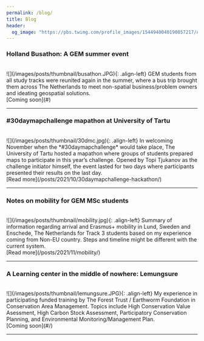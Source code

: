 ```yaml
---
permalink: /blog/
title: Blog
header:
  og_image: "https://pbs.twimg.com/profile_images/1544940040190857217/Ai3FPEsP_400x400.jpg"
---
```

### Holland Busathon: A GEM summer event
<br>
![](/images/posts/thumbnail/busathon.JPG){: .align-left} GEM students from all study tracks were reunited again in the summer, where a bus trip brought them across The Netherlands to meet non-spatial business/problem owners and ideating geospatial solutions.
<br>
[Coming soon](#)

<hr/>

### #30daymapchallenge mapathon at University of Tartu
<br>
![](/images/posts/thumbnail/30dmc.jpg){: .align-left} In welcoming November when the *#30daymapchallenge* would take place, The University of Tartu hosted a mapathon where groups of students prepared maps to participate in this year’s challenge. Opened by Topi Tjukanov as the challenge initiator himself, the event lasted for two days where participants presented their results on the last day.
<br>
[Read more](/posts/2021/10/30daymapchallenge-hackathon/)

<hr/>

### Notes on mobility for GEM MSc students
<br>
![](/images/posts/thumbnail/mobility.jpg){: .align-left} Summary of information regarding arrival and Erasmus+ mobility in Lund, Sweden and Enschede, The Netherlands for Track 3 students based on my experience coming from Non-EU country. Steps and timeline might be different with the current system.
<br>
[Read more](/posts/2021/11/mobility/)

<hr/>

### A Learning center in the middle of nowhere: Lemungsure
<br>
![](/images/posts/thumbnail/lemungsure.JPG){: .align-left} My experience in participating funded training by The Forest Trust / Earthworm Foundation in Conservation Area Management. Topics include High Conservation Value Asessment, High Carbon Stock Assessment, Participatory Conservation Planning, and Environmental Monitoring/Management Plan.
<br>
[Coming soon](#/)

<hr/>
